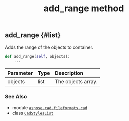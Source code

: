﻿---
title: add_range method
second_title: Aspose.CAD for Python via .NET API References
description: 
type: docs
weight: 20
url: /python-net/aspose.cad.fileformats.cad/cadstyleslist/add_range/
is_root: false
---

## add_range {#list}

Adds the range of the objects to container.



```python
def add_range(self, objects):
    ...
```


| Parameter | Type | Description |
| :- | :- | :- |
| objects | list | The objects array. |



### See Also
* module [`aspose.cad.fileformats.cad`](../../)
* class [`CadStylesList`](/cad/python-net/aspose.cad.fileformats.cad/cadstyleslist)
